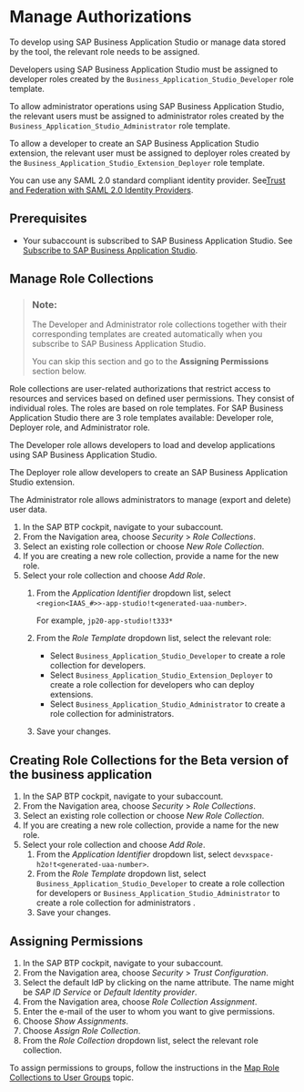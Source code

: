 <!-- loio01e69c53003c4b0a8a64310a3f08867d -->

# Manage Authorizations

To develop using SAP Business Application Studio or manage data stored by the tool, the relevant role needs to be assigned.

Developers using SAP Business Application Studio must be assigned to developer roles created by the `Business_Application_Studio_Developer` role template.

To allow administrator operations using SAP Business Application Studio, the relevant users must be assigned to administrator roles created by the `Business_Application_Studio_Administrator` role template.

To allow a developer to create an SAP Business Application Studio extension, the relevant user must be assigned to deployer roles created by the `Business_Application_Studio_Extension_Deployer` role template.

You can use any SAML 2.0 standard compliant identity provider. See[Trust and Federation with SAML 2.0 Identity Providers](https://help.sap.com/viewer/65de2977205c403bbc107264b8eccf4b/Cloud/en-US/cb1bc8f1bd5c482e891063960d7acd78.html).



<a name="loio01e69c53003c4b0a8a64310a3f08867d__section_x4s_bsf_xhb"/>

## Prerequisites

-   Your subaccount is subscribed to SAP Business Application Studio. See [Subscribe to SAP Business Application Studio](Subscribe_to_SAP_Business_Application_Studio_6331319.md).




<a name="loio01e69c53003c4b0a8a64310a3f08867d__section_k3m_zhf_gkb"/>

## Manage Role Collections

> ### Note:  
> The Developer and Administrator role collections together with their corresponding templates are created automatically when you subscribe to SAP Business Application Studio.
> 
> You can skip this section and go to the **Assigning Permissions** section below.

Role collections are user-related authorizations that restrict access to resources and services based on defined user permissions. They consist of individual roles. The roles are based on role templates. For SAP Business Application Studio there are 3 role templates available: Developer role, Deployer role, and Administrator role.

The Developer role allows developers to load and develop applications using SAP Business Application Studio.

The Deployer role allow developers to create an SAP Business Application Studio extension.

The Administrator role allows administrators to manage \(export and delete\) user data.

1.  In the SAP BTP cockpit, navigate to your subaccount.
2.  From the Navigation area, choose *Security* \> *Role Collections*.
3.  Select an existing role collection or choose *New Role Collection*.
4.  If you are creating a new role collection, provide a name for the new role.
5.  Select your role collection and choose *Add Role*.
    1.  From the *Application Identifier* dropdown list, select `<region<IAAS_#>>-app-studio!t<generated-uaa-number>`.

        For example, `jp20-app-studio!t333*`

    2.  From the *Role Template* dropdown list, select the relevant role:
        -   Select `Business_Application_Studio_Developer` to create a role collection for developers.
        -   Select `Business_Application_Studio_Extension_Deployer` to create a role collection for developers who can deploy extensions.
        -   Select `Business_Application_Studio_Administrator` to create a role collection for administrators.
    3.  Save your changes.



<a name="loio01e69c53003c4b0a8a64310a3f08867d__section_xmh_h4n_zhb"/>

## Creating Role Collections for the Beta version of the business application

1.  In the SAP BTP cockpit, navigate to your subaccount.
2.  From the Navigation area, choose *Security* \> *Role Collections*.
3.  Select an existing role collection or choose *New Role Collection*.
4.  If you are creating a new role collection, provide a name for the new role.
5.  Select your role collection and choose *Add Role*.
    1.  From the *Application Identifier* dropdown list, select `devxspace-h2o!t<generated-uaa-number>`.
    2.  From the *Role Template* dropdown list, select `Business_Application_Studio_Developer` to create a role collection for developers or `Business_Application_Studio_Administrator` to create a role collection for administrators .
    3.  Save your changes.



<a name="loio01e69c53003c4b0a8a64310a3f08867d__section_mrx_zhd_pdb"/>

## Assigning Permissions

1.  In the SAP BTP cockpit, navigate to your subaccount.
2.  From the Navigation area, choose *Security* \> *Trust Configuration*.
3.  Select the default IdP by clicking on the name attribute. The name might be *SAP ID Service* or *Default Identity provider*.
4.  From the Navigation area, choose *Role Collection Assignment*.
5.  Enter the e-mail of the user to whom you want to give permissions.
6.  Choose *Show Assignments*.
7.  Choose *Assign Role Collection*.
8.  From the *Role Collection* dropdown list, select the relevant role collection.

To assign permissions to groups, follow the instructions in the [Map Role Collections to User Groups](https://help.sap.com/viewer/65de2977205c403bbc107264b8eccf4b/Cloud/en-US/51acfc82c0c54db59de0a528f343902c.html) topic.

